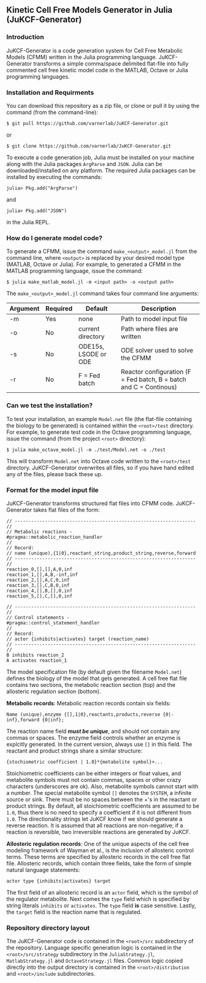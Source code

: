 ## Kinetic Cell Free Models Generator in Julia (JuKCF-Generator)

### Introduction ###
JuKCF-Generator is a code generation system for Cell Free Metabolic Models (CFMM) written in the Julia programming language. JuKCF-Generator transforms a simple comma/space delimited flat-file into fully commented cell free kinetic model code in the MATLAB, Octave or Julia programming languages. 

### Installation and Requirments
You can download this repository as a zip file, or clone or pull it by using the command (from the command-line):

	$ git pull https://github.com/varnerlab/JuKCF-Generator.git

or

	$ git clone https://github.com/varnerlab/JuKCF-Generator.git

To execute a code generation job, Julia must be installed on your machine along with the Julia packages ``ArgParse`` and ``JSON``. 
Julia can be downloaded/installed on any platform. 
The required Julia packages can be installed by executing the commands:

	julia> Pkg.add("ArgParse")

and
	
	julia> Pkg.add("JSON")

in the Julia REPL.  

### How do I generate model code? ###
To generate a CFMM, issue the command ``make_<output>_model.jl`` from the command line, where ``<output>`` is replaced by your desired model type (MATLAB, Octave or Julia). For example, to generated a CFMM in the MATLAB programming language, issue the command:

	$ julia make_matlab_model.jl -m <input path> -o <output path> 
	
The ``make_<output>_model.jl`` command takes four command line arguments:

Argument | Required | Default | Description 
--- | --- | --- | ---
-m | Yes	| none | Path to model input file
-o | No	| current directory | Path where files are written
-s | No	| ODE15s, LSODE or ODE | ODE solver used to solve the CFMM
-r | No	| F = Fed batch | Reactor configuration (F = Fed batch, B = batch and C = Continous)

### Can we test the installation? ###
To test your installation, an example ``Model.net`` file (the flat-file containing the biology to be generated) is contained within the ``<root>/test`` directory. For example, to generate test code in the Octave programming language, issue the command (from the project ``<root>`` directory):

	$ julia make_octave_model.jl -m ./test/Model.net -o ./test

This will transform ``Model.net`` into Octave code written to the ``<root>/test`` directory. JuKCF-Generator overwrites all files, so if you have hand edited any of the files, please back these up.

### Format for the model input file ###
JuKCF-Generator transforms structured flat files into CFMM code. JuKCF-Generator takes flat files of the form:

~~~
// ------------------------------------------------------------------ //
// Metabolic reactions -
#pragma::metabolic_reaction_handler
//
// Record:
// name (unique),{1|0},reactant_string,product_string,reverse,forward
// ------------------------------------------------------------------ //
reaction_0,[],[],A,0,inf
reaction_1,[],A,B,-inf,inf
reaction_2,[],A,C,0,inf
reaction_3,[],C,B,0,inf
reaction_4,[],B,[],0,inf
reaction_5,[],C,[],0,inf

// ------------------------------------------------------------------ //
// Control statements -
#pragma::control_statement_handler
//
// Record:
// actor {inhibits|activates} target (reaction_name)
// ------------------------------------------------------------------ //
B inhibits reaction_2
A activates reaction_1
~~~

The model specification file (by default given the filename `Model.net`) defines the biology of the model that gets generated. A cell free flat file contains two sections, the metabolic reaction section (top) and the allosteric regulation section (bottom). 

__Metabolic records__: Metabolic reaction records contain six fields:

~~~
Name (unique),enzyme {[],1|0},reactants,products,reverse {0|-inf},forward {0|inf};
~~~

The reaction name field *__must be unique__*, and should not contain any commas or spaces. The enzyme field controls whether an enzyme is explcitly generated. In the current version, always use ``[]`` in this field. The reactant and product strings share a similar structure:

~~~
{stochiometric coefficient | 1.0}*{metabolite symbol}+...
~~~

Stoichiometric coefficients can be either integers or float values, and metabolite symbols must not contain commas, spaces or other crazy characters (underscores are ok). Also, metabolite symbols cannot start with a number. The special metabolite symbol `[]` denotes the `SYSTEM`, a infinite source or sink. There must be no spaces between the +'s in the reactant or product strings. By default, all stoichiometric coefficients are assumed to be `1.0`, thus there is no need to specify a coefficient if it is not different from `1.0`. The directionality strings let JuKCF know if we should generate a reverse reaction. It is assumed that all reactions are non-negative; if a reaction is reversible, two irreversible reactions are generated by JuKCF. 


__Allosteric regulation records__: One of the unique aspects of the cell free modeling framework of Wayman et al., is the inclusion of allosteric control terms. These terms are specified by allosteric records in the cell free flat file. Allosteric records, which contain three fields, take the form of simple natural language statements:

~~~
actor type {inhibits|activates} target
~~~

The first field of an allosteric record is an ``actor`` field, which is the symbol of the regulator metabolite. Next comes the ``type`` field which is specified by string literals `inhibits` or `activates`. The `type` field __is__ case sensitive. Lastly, the `target` field is the reaction name that is regulated. 

### Repository directory layout ###
The JuKCF-Generator code is contained in the ``<root>/src`` subdirectory of the repository. Language specific generation logic is contained in the ``<root>/src/strategy`` subdirectory in the ``JuliaStrategy.jl``, ``MatlabStrategy.jl`` and ``OctaveStrategy.jl`` files. Common logic copied directly into the output directory is contained in the ``<root>/distribution`` and ``<root>/include`` subdirectories.  


